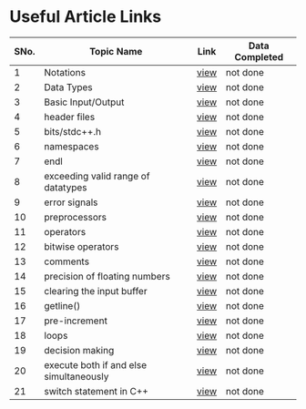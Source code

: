 # Useful Article Links

SNo. | Topic Name | Link | Data Completed |
-----|------------|------|----------------|
1 | Notations | [view](https://www.geeksforgeeks.org/writing-first-c-program-hello-world-example/) | not done |
2 | Data Types | [view](https://www.geeksforgeeks.org/c-data-types/) | not done | 
3 | Basic Input/Output | [view](http://www.geeksforgeeks.org/basic-input-output-c/) | not done |
4 | header files | [view](http://www.cplusplus.com/forum/articles/10627/) | not done | 
5 | bits/stdc++.h | [view](https://www.geeksforgeeks.org/bitsstdc-h-c/) | not done | 
6 | namespaces | [view](https://www.geeksforgeeks.org/namespace-in-c/) | not done |
7 | endl | [view](http://www.geeksforgeeks.org/endl-vs-n/) | not done |
8 | exceeding valid range of datatypes | [view](https://www.geeksforgeeks.org/happen-exceed-valid-range-built-data-types-c/) | not done |
9 | error signals | [view](https://www.geeksforgeeks.org/program-error-signals/) | not done |
10 | preprocessors | [view](http://www.geeksforgeeks.org/cc-preprocessors/) | not done |
11 | operators | [view](http://www.geeksforgeeks.org/operators-c-c/) | not done |
12 | bitwise operators | [view](https://www.geeksforgeeks.org/bitwise-operators-in-c-cpp/) | not done | 
13 | comments | [view](https://www.geeksforgeeks.org/comments-in-c-c/) | not done | 
14 | precision of floating numbers | [view](https://www.geeksforgeeks.org/precision-of-floating-point-numbers-in-c-floor-ceil-trunc-round-and-setprecision/) | not done |
15 | clearing the input buffer | [view](https://www.geeksforgeeks.org/clearing-the-input-buffer-in-cc/) | not done | 
16 | getline() | [view](http://www.geeksforgeeks.org/how-to-use-getline-in-c-when-there-are-black-lines-in-input/) | not done |
17 | pre-increment | [view](http://www.geeksforgeeks.org/g-fact-40/) | not done |
18 | loops | [view](http://www.geeksforgeeks.org/loops-in-c/) | not done |
19 | decision making | [view](http://www.geeksforgeeks.org/decision-making-c-c-else-nested-else/) | not done |
20 | execute both if and else simultaneously | [view](http://www.geeksforgeeks.org/execute-else-statements-cc-simultaneously/) | not done |
21 | switch statement in C++ | [view](http://www.geeksforgeeks.org/switch-statement-cc/) | not done |

 
